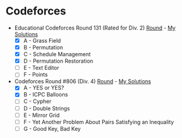 # Codeforces

- Educational Codeforces Round 131 (Rated for Div. 2) [Round](https://codeforces.com/contest/1701) - [My Solutions](https://github.com/gergis-k/Codeforces/tree/main/Educational-Round-131-Div2)
  - [x] A - Grass Field
  - [x] B - Permutation
  - [x] C - Schedule Management
  - [x] D - Permutation Restoration
  - [ ] E - Text Editor
  - [ ] F - Points

- Codeforces Round #806 (Div. 4) [Round](https://codeforces.com/contest/1703) - [My Solutions](https://github.com/gergis-k/Codeforces/tree/main/Round-806-Div4)
  - [x] A - YES or YES?
  - [x] B - ICPC Balloons
  - [ ] C - Cypher
  - [ ] D - Double Strings
  - [ ] E - Mirror Grid
  - [ ] F - Yet Another Problem About Pairs Satisfying an Inequality
  - [ ] G - Good Key, Bad Key

